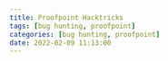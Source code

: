 ```yaml
---
title: Proofpoint Hacktricks
tags: [bug hunting, proofpoint]
categories: [bug hunting, proofpoint]
date: 2022-02-09 11:13:00
---
```

